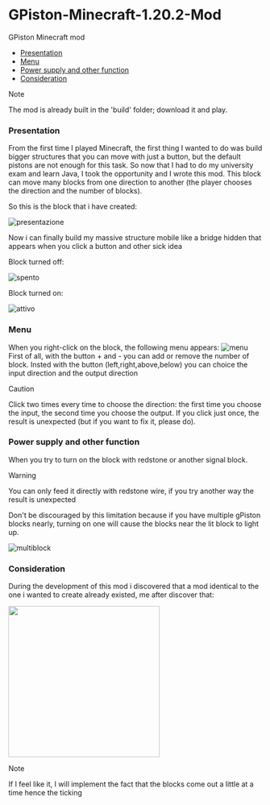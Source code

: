# GPiston-Minecraft-1.20.2-Mod
GPiston Minecraft mod
- [Presentation](#presentation)
- [Menu](#menu)
- [Power supply and other function](#power_supply)
- [Consideration](#consideration)

>[!NOTE]
>The mod is already built in the 'build' folder; download it and play.

### <a name="presentation"> Presentation </a>
From the first time I played Minecraft, the first thing I wanted to do was build bigger structures that you can move with just a button, but the default pistons are not enough for this task. So now that I had to do my university exam and learn Java, I took the opportunity and I wrote this mod. This block can move many blocks from one direction to another (the player chooses the direction and the number of blocks).

So this is the block that i have created:

![presentazione](https://github.com/L-amichevoleprogrammatorediquartiere/GPiston-Minecraft-Mod/assets/64810680/81faf244-6de0-4eff-a113-676b249347a3)

Now i can finally build my massive structure mobile like a bridge hidden that appears when you click a button and other sick idea

Block turned off:

![spento](https://github.com/L-amichevoleprogrammatorediquartiere/GPiston-Minecraft-Mod/assets/64810680/889faade-4b5e-4dd3-aaa0-67ae3984b20a)

Block turned on:

![attivo](https://github.com/L-amichevoleprogrammatorediquartiere/GPiston-Minecraft-Mod/assets/64810680/c9b552de-918f-4ee0-a4e9-d2efb675679f)

### <a name="menu"> Menu </a>
When you right-click on the block, the following menu appears:
![menu](https://github.com/L-amichevoleprogrammatorediquartiere/GPiston-Minecraft-Mod/assets/64810680/336f5ab9-d877-4eb2-ab96-f5a5ff1bfad1)
First of all, with the button + and - you can add or remove the number of block.
Insted with the button (left,right,above,below) you can choice the input direction and the output direction
> [!CAUTION]
> Click two times every time to choose the direction: the first time you choose the input, the second time you choose the output. If you click just once, the result is unexpected (but if you want to fix it, please do).

### <a name="power_supply"> Power supply and other function</a>
When you try to turn on the block with redstone or another signal block.
> [!WARNING]
> You can only feed it directly with redstone wire, if you try another way the result is unexpected

Don't be discouraged by this limitation because if you have multiple gPiston blocks nearly, turning on one will cause the blocks near the lit block to light up.

![multiblock](https://github.com/L-amichevoleprogrammatorediquartiere/GPiston-Minecraft-Mod/assets/64810680/e88b2a41-1d47-4668-8302-1eba47c256f3)


### <a name="consideration"> Consideration </a>
During the development of this mod i discovered that a mod identical to the one i wanted to create already existed, me after discover that:

<img src="https://github.com/L-amichevoleprogrammatorediquartiere/GPiston-Minecraft-Mod/assets/64810680/44ede74a-a737-4ef2-90e9-62ba3d3b3ae5" width="300" height="300">

>[!NOTE]
> If I feel like it, I will implement the fact that the blocks come out a little at a time hence the ticking
